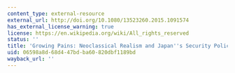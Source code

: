 ```yaml
---
content_type: external-resource
external_url: http://doi.org/10.1080/13523260.2015.1091574
has_external_license_warning: true
license: https://en.wikipedia.org/wiki/All_rights_reserved
status: ''
title: 'Growing Pains: Neoclassical Realism and Japan''s Security Policy Emancipation'
uid: 06598a8d-68d4-47bd-ba60-820dbf1189bd
wayback_url: ''
---
```

